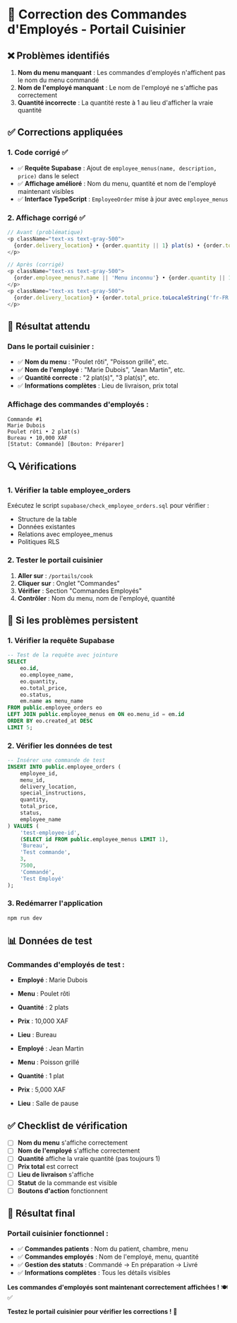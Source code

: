 # 🔧 Correction des Commandes d'Employés - Portail Cuisinier

## ❌ Problèmes identifiés

1. **Nom du menu manquant** : Les commandes d'employés n'affichent pas le nom du menu commandé
2. **Nom de l'employé manquant** : Le nom de l'employé ne s'affiche pas correctement
3. **Quantité incorrecte** : La quantité reste à 1 au lieu d'afficher la vraie quantité

## ✅ Corrections appliquées

### **1. Code corrigé ✅**
- ✅ **Requête Supabase** : Ajout de `employee_menus(name, description, price)` dans le select
- ✅ **Affichage amélioré** : Nom du menu, quantité et nom de l'employé maintenant visibles
- ✅ **Interface TypeScript** : `EmployeeOrder` mise à jour avec `employee_menus`

### **2. Affichage corrigé ✅**
```typescript
// Avant (problématique)
<p className="text-xs text-gray-500">
  {order.delivery_location} • {order.quantity || 1} plat(s) • {order.total_price.toLocaleString('fr-FR')} XAF
</p>

// Après (corrigé)
<p className="text-xs text-gray-500">
  {order.employee_menus?.name || 'Menu inconnu'} • {order.quantity || 1} plat(s)
</p>
<p className="text-xs text-gray-500">
  {order.delivery_location} • {order.total_price.toLocaleString('fr-FR')} XAF
</p>
```

## 🎯 Résultat attendu

### **Dans le portail cuisinier :**
- ✅ **Nom du menu** : "Poulet rôti", "Poisson grillé", etc.
- ✅ **Nom de l'employé** : "Marie Dubois", "Jean Martin", etc.
- ✅ **Quantité correcte** : "2 plat(s)", "3 plat(s)", etc.
- ✅ **Informations complètes** : Lieu de livraison, prix total

### **Affichage des commandes d'employés :**
```
Commande #1
Marie Dubois
Poulet rôti • 2 plat(s)
Bureau • 10,000 XAF
[Statut: Commandé] [Bouton: Préparer]
```

## 🔍 Vérifications

### **1. Vérifier la table employee_orders**
Exécutez le script `supabase/check_employee_orders.sql` pour vérifier :
- Structure de la table
- Données existantes
- Relations avec employee_menus
- Politiques RLS

### **2. Tester le portail cuisinier**
1. **Aller sur** : `/portails/cook`
2. **Cliquer sur** : Onglet "Commandes"
3. **Vérifier** : Section "Commandes Employés"
4. **Contrôler** : Nom du menu, nom de l'employé, quantité

## 🚨 Si les problèmes persistent

### **1. Vérifier la requête Supabase**
```sql
-- Test de la requête avec jointure
SELECT 
    eo.id,
    eo.employee_name,
    eo.quantity,
    eo.total_price,
    eo.status,
    em.name as menu_name
FROM public.employee_orders eo
LEFT JOIN public.employee_menus em ON eo.menu_id = em.id
ORDER BY eo.created_at DESC
LIMIT 5;
```

### **2. Vérifier les données de test**
```sql
-- Insérer une commande de test
INSERT INTO public.employee_orders (
    employee_id,
    menu_id,
    delivery_location,
    special_instructions,
    quantity,
    total_price,
    status,
    employee_name
) VALUES (
    'test-employee-id',
    (SELECT id FROM public.employee_menus LIMIT 1),
    'Bureau',
    'Test commande',
    3,
    7500,
    'Commandé',
    'Test Employé'
);
```

### **3. Redémarrer l'application**
```bash
npm run dev
```

## 📊 Données de test

### **Commandes d'employés de test :**
- **Employé** : Marie Dubois
- **Menu** : Poulet rôti
- **Quantité** : 2 plats
- **Prix** : 10,000 XAF
- **Lieu** : Bureau

- **Employé** : Jean Martin
- **Menu** : Poisson grillé
- **Quantité** : 1 plat
- **Prix** : 5,000 XAF
- **Lieu** : Salle de pause

## ✅ Checklist de vérification

- [ ] **Nom du menu** s'affiche correctement
- [ ] **Nom de l'employé** s'affiche correctement
- [ ] **Quantité** affiche la vraie quantité (pas toujours 1)
- [ ] **Prix total** est correct
- [ ] **Lieu de livraison** s'affiche
- [ ] **Statut** de la commande est visible
- [ ] **Boutons d'action** fonctionnent

## 🎉 Résultat final

### **Portail cuisinier fonctionnel :**
- ✅ **Commandes patients** : Nom du patient, chambre, menu
- ✅ **Commandes employés** : Nom de l'employé, menu, quantité
- ✅ **Gestion des statuts** : Commandé → En préparation → Livré
- ✅ **Informations complètes** : Tous les détails visibles

**Les commandes d'employés sont maintenant correctement affichées !** 🍽️✅

**Testez le portail cuisinier pour vérifier les corrections !** 🚀







